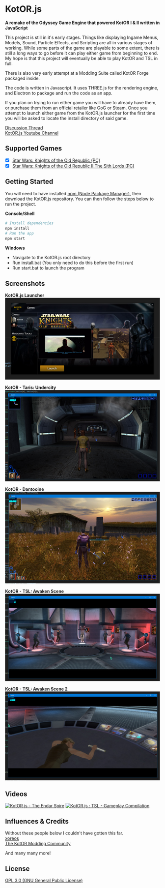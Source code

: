 # KotOR.js

**A remake of the Odyssey Game Engine that powered KotOR I &amp; II written in JavaScript**

This project is still in it's early stages. Things like displaying Ingame Menus, Models, Sound, Particle Effects, and Scripting are all in various stages of working. While some parts of the game are playable to some extent, there is still a long ways to go before it can play either game from beginning to end. My hope is that this project will eventually be able to play KotOR and TSL in full.

There is also very early attempt at a Modding Suite called KotOR Forge packaged inside.

The code is written in Javascript. It uses THREE.js for the rendering engine, and Electron to package and run the code as an app.

If you plan on trying to run either game you will have to already have them, or purchase them from an official retailer like GoG or Steam. Once you attempt to launch either game from the KotOR.js launcher for the first time you will be asked to locate the install directory of said game.

[Discussion Thread](https://deadlystream.com/topic/6608-wip-kotor-js-a-game-engine-for-k1-k2-written-in-javascript/)  
[KotOR.js Youtube Channel](https://www.youtube.com/channel/UC7b4RL2mj0WJ7fEvbJePDbA)

## Supported Games

- [x] [Star Wars: Knights of the Old Republic (PC)](https://en.wikipedia.org/wiki/Star_Wars:_Knights_of_the_Old_Republic)
- [x] [Star Wars: Knights of the Old Republic II The Sith Lords (PC)](https://en.wikipedia.org/wiki/Star_Wars_Knights_of_the_Old_Republic_II:_The_Sith_Lords)

## Getting Started

You will need to have installed [npm (Node Package Manager)](https://www.npmjs.com/get-npm), then download the KotOR.js repository. 
You can then follow the steps below to run the project.

**Console/Shell**
```bash
# Install dependencies
npm install
# Run the app
npm start
```

**Windows**

- Navigate to the KotOR.js root directory
- Run install.bat (You only need to do this before the first run)
- Run start.bat to launch the program

## Screenshots

**KotOR.js Launcher**
![KotOR.js Launcher](/images/screenshots/KotOR-js-Launcher-001.jpg)

**KotOR - Taris: Undercity**
![KotOR - Taris: Undercity](/images/screenshots/K1-Screen-001.jpg)

**KotOR - Dantooine**
![KotOR - Dantooine](/images/screenshots/K1-Screen-003.jpg)

**KotOR - TSL: Awaken Scene**
![KotOR - TSL: Awaken Scene](/images/screenshots/K2-Screen-001.jpg)

**KotOR - TSL: Awaken Scene 2**
![KotOR - TSL: Awaken Scene 2](/images/screenshots/K2-Screen-002.jpg)

## Videos

[![KotOR.js - The Endar Spire](http://img.youtube.com/vi/y2UzOH5bcAQ/0.jpg)](http://www.youtube.com/watch?v=y2UzOH5bcAQ)
[![KotOR.js : TSL - Gameplay Compilation](http://img.youtube.com/vi/IpP6BQJ5ZBQ/0.jpg)](http://www.youtube.com/watch?v=IpP6BQJ5ZBQ)

## Influences & Credits

Without these people below I couldn't have gotten this far.  
[xoreos](https://xoreos.org/)  
[The KotOR Modding Community](https://deadlystream.com/)   
  
And many many more!

## License

[GPL 3.0 (GNU General Public License)](LICENSE.md)
